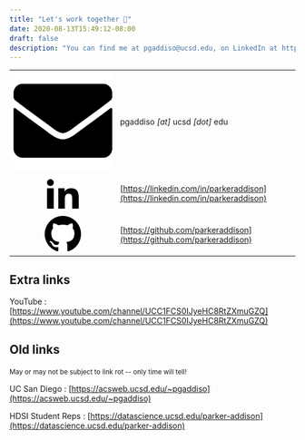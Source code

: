 ```yaml
---
title: "Let's work together 📡"
date: 2020-08-13T15:49:12-08:00
draft: false
description: "You can find me at pgaddiso@ucsd.edu, on LinkedIn at https://linkedin.com/in/parkeraddison, on GitHub at https://github.com/parkeraddison, and on my academic homepage at https://acsweb.ucsd.edu/~pgaddiso"
---
```


| | |
|:-:|:--|
| <img src="/icons/SVG/mail.svg"> | pgaddiso *[at]* ucsd *[dot]* edu |
| <img src="/icons/SVG/linkedin2.svg"> | [https://linkedin.com/in/parkeraddison](https://linkedin.com/in/parkeraddison) |
| <img src="/icons/SVG/github.svg"> | [https://github.com/parkeraddison](https://github.com/parkeraddison) |

## Extra links

YouTube
: [https://www.youtube.com/channel/UCC1FCS0IJyeHC8RtZXmuGZQ](https://www.youtube.com/channel/UCC1FCS0IJyeHC8RtZXmuGZQ)

## Old links

<small>May or may not be subject to link rot -- only time will tell!</small>

UC San Diego
: [https://acsweb.ucsd.edu/~pgaddiso](https://acsweb.ucsd.edu/~pgaddiso)

HDSI Student Reps
: [https://datascience.ucsd.edu/parker-addison](https://datascience.ucsd.edu/parker-addison)  
